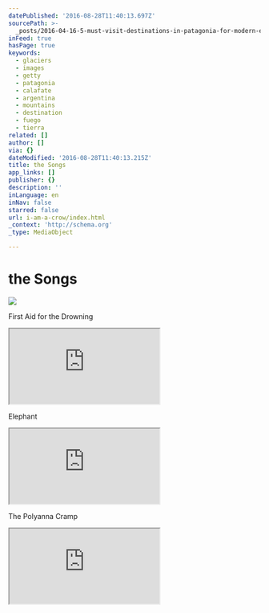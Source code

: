 ```yaml
---
datePublished: '2016-08-28T11:40:13.697Z'
sourcePath: >-
  _posts/2016-04-16-5-must-visit-destinations-in-patagonia-for-modern-explorers.md
inFeed: true
hasPage: true
keywords:
  - glaciers
  - images
  - getty
  - patagonia
  - calafate
  - argentina
  - mountains
  - destination
  - fuego
  - tierra
related: []
author: []
via: {}
dateModified: '2016-08-28T11:40:13.215Z'
title: the Songs
app_links: []
publisher: {}
description: ''
inLanguage: en
inNav: false
starred: false
url: i-am-a-crow/index.html
_context: 'http://schema.org'
_type: MediaObject

---
```

# the Songs
![](https://the-grid-user-content.s3-us-west-2.amazonaws.com/afd63623-f15f-4513-a0fd-12b0b9c989d5.jpg)

First Aid for the Drowning

<iframe src="https://the-grid.github.io/ed-userhtml/?g=eJw9kN1qwzAMRl9F5D5z2zQU0jgw2HY3tleQYyU29U-QXZLu6ZekYx_o4tMBcVBrB0ZPkPLDkSxUZE3cwOEKs9XZNFDVh2m5giE7mtzA-bLVAhL3sjA5T40QCoPu0U8vffTi3SvSmvS3wwexQKfuXh6r07k6HetLLZL9IemQRxJq7KOTwx7hbLhttdojMmN_czZlOaBLtPWQJmQKWWa-k1gVCL2jlLoWwTAN_z4eczY0rxOXZZfaLcRgOeUSrS6HyOWKS81xDjaMRfexMXi1GlYGK4O3PwbqAZ_Pi_v-a1lagV0rnp_rfgHoBXCi" style=""></iframe>

Elephant

<iframe src="https://the-grid.github.io/ed-userhtml/?g=eJw9kFFrhTAMhf9KEfa69M6BoNa3PY7tL6Q22mKq0uai7tfP62U7kJDDOQ8facOQMJLKcjCZwi7JUaqVbtQWnPha3bR-aZSnMHo53Zte96ZQOfWm8CJrDWBxdj3G9bVfInxES86R-2Y8KAGyvUdzq3R1q97LUkMOP2QY00hgx35hM1wCDvP0sOUlkIT9xCGLGZAzASbZljSZHJH5kc55xUSzGEl3ghOIMDLl3LWofKLhny6iiKftnGXfL8SLCYhp9ThL0f1dyh7q89lW51Jf-94Cdi08X9T9AtmxaKE" style=""></iframe>

The Polyanna Cramp

<iframe src="https://the-grid.github.io/ed-userhtml/?g=eJw9kM1OhDAQgF9lgtHooRZdV8NCuRhvbtyDLzDAQBtaIO2sgE8vsOokM5mffMmXyUzt0REEni2pqOh9Rf4AcQqjqVgf4CGOr1PQZBrNy_QYD1MaQfClijTzcJCywK4q0Q33Ze_kmyuoqqg6WZzJS7TF2andfv-SPCdPT4kM5puURd-QLJqyt6reQlrTteu420Kyx7K1JrCq0QaS6HnsfauCQ2vXaxcG9NSxYn8muQgROksh5BmC9lT_2zlk1jQu2U_Tprg5yWUhht7O2HUoyuUHgxhN1wRheGlYCxTuHFpiIh-ENV_ko_xTE5x-IXhdIbjdKDAMKwUIxz_q5mqXpAHeV_QOihmOFxVYCnxMUyYxz-Tl__kPYrGJqA" style=""></iframe>